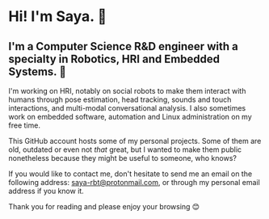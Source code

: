 # Hi! I'm Saya. 👋

## I'm a Computer Science R&D engineer with a specialty in Robotics, HRI and Embedded Systems. 🤖

I'm working on HRI, notably on social robots to make them interact with humans through pose estimation, head tracking, sounds and touch interactions, and multi-modal conversational analysis. I also sometimes work on embedded software, automation and Linux administration on my free time.

This GitHub account hosts some of my personal projects. Some of them are old, outdated or even not *that* great, but I wanted to make them public nonetheless because they might be useful to someone, who knows?

If you would like to contact me, don't hesitate to send me an email on the following address: saya-rbt@protonmail.com, or through my personal email address if you know it.

Thank you for reading and please enjoy your browsing 😊
